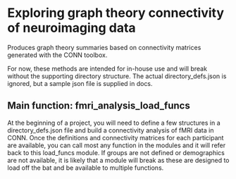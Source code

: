 # Exploring graph theory connectivity of neuroimaging data
Produces graph theory summaries based on connectivity matrices generated with the CONN toolbox.

For now, these methods are intended for in-house use and will break without the supporting directory structure.
The actual directory_defs.json is ignored, but a sample json file is supplied in docs.

## Main function: fmri_analysis_load_funcs
At the beginning of a project, you will need to define a few structures in a directory_defs.json file and build a connectivity analysis of fMRI data in CONN. Once the definitions and connectivity matrices for each participant are available, you can call most any function in the modules and it will refer back to this load_funcs module. If groups are not defined or demographics are not available, it is likely that a module will break as these are designed to load off the bat and be available to multiple functions.

